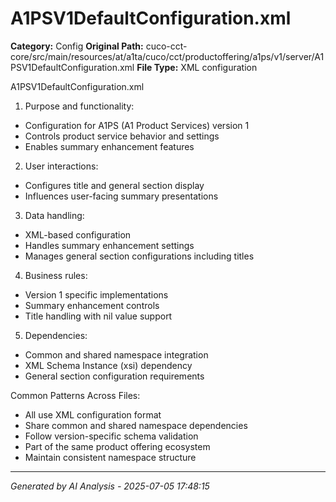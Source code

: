 # A1PSV1DefaultConfiguration.xml

**Category:** Config
**Original Path:** cuco-cct-core/src/main/resources/at/a1ta/cuco/cct/productoffering/a1ps/v1/server/A1PSV1DefaultConfiguration.xml
**File Type:** XML configuration

A1PSV1DefaultConfiguration.xml
1. Purpose and functionality:
- Configuration for A1PS (A1 Product Services) version 1
- Controls product service behavior and settings
- Enables summary enhancement features

2. User interactions:
- Configures title and general section display
- Influences user-facing summary presentations

3. Data handling:
- XML-based configuration
- Handles summary enhancement settings
- Manages general section configurations including titles

4. Business rules:
- Version 1 specific implementations
- Summary enhancement controls
- Title handling with nil value support

5. Dependencies:
- Common and shared namespace integration
- XML Schema Instance (xsi) dependency
- General section configuration requirements

Common Patterns Across Files:
- All use XML configuration format
- Share common and shared namespace dependencies
- Follow version-specific schema validation
- Part of the same product offering ecosystem
- Maintain consistent namespace structure

---
*Generated by AI Analysis - 2025-07-05 17:48:15*
